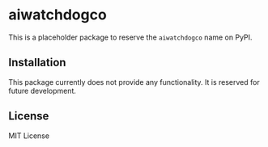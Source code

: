 # aiwatchdogco

This is a placeholder package to reserve the `aiwatchdogco` name on PyPI.

## Installation

This package currently does not provide any functionality. It is reserved for future development.

## License

MIT License
